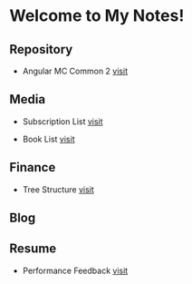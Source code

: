 # Welcome to My Notes!

## Repository

- Angular MC Common 2 [visit](https://raw.githubusercontent.com/windmaomao/windmaomao.github.io/master/angular2-mc-common.md)

## Media

- Subscription List [visit](https://raw.githubusercontent.com/windmaomao/windmaomao.github.io/master/media/subscription-list.md)

- Book List [visit](https://raw.githubusercontent.com/windmaomao/windmaomao.github.io/master/media/book-list.md)

## Finance

- Tree Structure [visit](https://raw.githubusercontent.com/windmaomao/windmaomao.github.io/master/finance/tree-structure.md)

## Blog

## Resume

- Performance Feedback [visit](https://raw.githubusercontent.com/windmaomao/windmaomao.github.io/master/performance-feedback.md)


